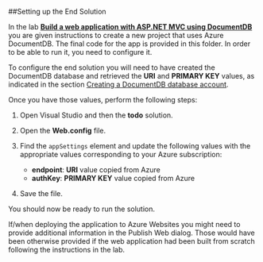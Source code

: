 ﻿##Setting up the End Solution

In the lab [**Build a web application with ASP.NET MVC using DocumentDB**](..) you are given instructions to create a new project that uses Azure DocumentDB. The final code for the app is provided in this folder. In order to be able to run it, you need to configure it.

To configure the end solution you will need to have created the DocumentDB database and retrieved the **URI** and **PRIMARY KEY** values, as indicated in the section [Creating a DocumentDB database account](../#creating-a-documentdb-database-account).

Once you have those values, perform the following steps:

1. Open Visual Studio and then the **todo** solution.

1. Open the **Web.config** file.

1. Find the `appSettings` element and update the following values with the appropriate values corresponding to your Azure subscription:

	* **endpoint**: **URI** value copied from Azure
	* **authKey**: **PRIMARY KEY** value copied from Azure

16. Save the file.

You should now be ready to run the solution. 

If/when deploying the application to Azure Websites you might need to provide additional information in the Publish Web dialog. Those would have been otherwise provided if the web application had been built from scratch following the instructions in the lab. 